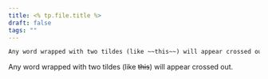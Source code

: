 ```yaml
---
title: <% tp.file.title %>
draft: false
tags: ""
---
```

```md
Any word wrapped with two tildes (like ~~this~~) will appear crossed out.
```

Any word wrapped with two tildes (like ~~this~~) will appear crossed out.